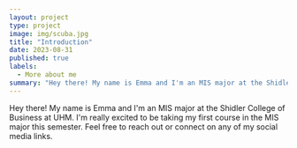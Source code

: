 ```yaml
---
layout: project
type: project
image: img/scuba.jpg
title: "Introduction"
date: 2023-08-31
published: true
labels:
  - More about me
summary: "Hey there! My name is Emma and I'm an MIS major at the Shidler College of Business at UHM. I'm really excited to be taking my first course in the MIS major this semester. Feel free to reach out or connect on any of my social media links."
---
```


<div class="text-center p-4">

</div>

Hey there! My name is Emma and I'm an MIS major at the Shidler College of Business at UHM. I'm really excited to be taking my first course in the MIS major this semester. Feel free to reach out or connect on any of my social media links.

